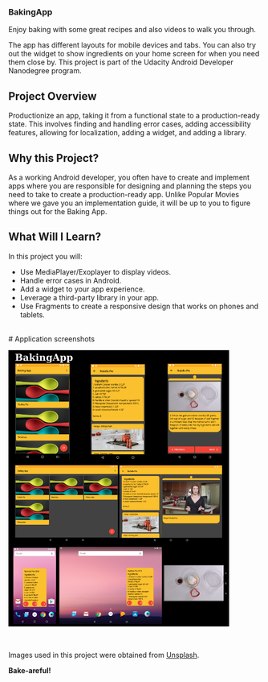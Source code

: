 ### BakingApp

Enjoy baking with some great recipes and also videos to walk you through.<br>

The app has different layouts for mobile devices and tabs. You can also try out the widget to show ingredients on your home screen for when you need them close by. This project is part of the Udacity Android Developer Nanodegree program.<br>

## Project Overview
Productionize an app, taking it from a functional state to a production-ready state. This involves finding and handling error cases, adding accessibility features, allowing for localization, adding a widget, and adding a library.

## Why this Project?
As a working Android developer, you often have to create and implement apps where you are responsible for designing and planning the steps you need to take to create a production-ready app. Unlike Popular Movies where we gave you an implementation guide, it will be up to you to figure things out for the Baking App.

## What Will I Learn?
In this project you will:<br>
<ul>
<li>Use MediaPlayer/Exoplayer to display videos.</li>
<li>Handle error cases in Android.</li>
<li>Add a widget to your app experience.</li>
<li>Leverage a third-party library in your app.</li>
<li>Use Fragments to create a responsive design that works on phones and tablets.</li>
</ul><br>
# Application screenshots
<p align="left">
  <img src="img/baking_app.png" width="440"/>
</p><br>

Images used in this project were obtained from <a href='https://unsplash.com/'>Unsplash</a>.<br>

<b>Bake-areful!</b>
